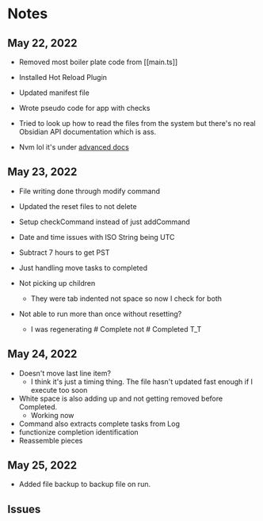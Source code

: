 # Notes

## May 22, 2022

- Removed most boiler plate code from [[main.ts]]
- Installed Hot Reload Plugin
- Updated manifest file
- Wrote pseudo code for app with checks

- Tried to look up how to read the files from the system but there's no real Obsidian API documentation which is ass.
- Nvm lol it's under [advanced docs](https://marcus.se.net/obsidian-plugin-docs/api/classes/Vault)

## May 23, 2022

- File writing done through modify command
- Updated the reset files to not delete
- Setup checkCommand instead of just addCommand

- Date and time issues with ISO String being UTC
- Subtract 7 hours to get PST
- Just handling move tasks to completed
- Not picking up children
  - They were tab indented not space so now I check for both
- Not able to run more than once without resetting?
  - I was regenerating # Complete not # Completed T_T

## May 24, 2022

- Doesn't move last line item?
  - I think it's just a timing thing. The file hasn't updated fast enough if I execute too soon
- White space is also adding up and not getting removed before Completed.
  - Working now
- Command also extracts complete tasks from Log
- functionize completion identification
- Reassemble pieces

## May 25, 2022

- Added file backup to backup file on run.

## Issues
